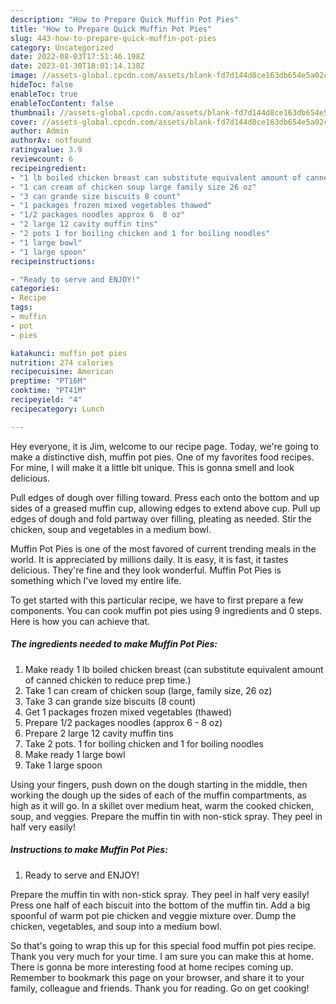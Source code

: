 ```yaml
---
description: "How to Prepare Quick Muffin Pot Pies"
title: "How to Prepare Quick Muffin Pot Pies"
slug: 443-how-to-prepare-quick-muffin-pot-pies
category: Uncategorized
date: 2022-08-03T17:51:46.198Z
date: 2023-01-30T18:01:14.138Z
image: //assets-global.cpcdn.com/assets/blank-fd7d144d8ce163db654e5a02c40b08a2775adb7897d16e4062681dc7e1b2800f.png
hideToc: false
enableToc: true
enableTocContent: false
thumbnail: //assets-global.cpcdn.com/assets/blank-fd7d144d8ce163db654e5a02c40b08a2775adb7897d16e4062681dc7e1b2800f.png
cover: //assets-global.cpcdn.com/assets/blank-fd7d144d8ce163db654e5a02c40b08a2775adb7897d16e4062681dc7e1b2800f.png
author: Admin
authorAv: notfound
ratingvalue: 3.9
reviewcount: 6
recipeingredient:
- "1 lb boiled chicken breast can substitute equivalent amount of canned chicken to reduce prep time"
- "1 can cream of chicken soup large family size 26 oz"
- "3 can grande size biscuits 8 count"
- "1 packages frozen mixed vegetables thawed"
- "1/2 packages noodles approx 6  8 oz"
- "2 large 12 cavity muffin tins"
- "2 pots 1 for boiling chicken and 1 for boiling noodles"
- "1 large bowl"
- "1 large spoon"
recipeinstructions:

- "Ready to serve and ENJOY!"
categories:
- Recipe
tags:
- muffin
- pot
- pies

katakunci: muffin pot pies 
nutrition: 274 calories
recipecuisine: American
preptime: "PT16M"
cooktime: "PT41M"
recipeyield: "4"
recipecategory: Lunch

---
```



Hey everyone, it is Jim, welcome to our recipe page. Today, we're going to make a distinctive dish, muffin pot pies. One of my favorites food recipes. For mine, I will make it a little bit unique. This is gonna smell and look delicious.

Pull edges of dough over filling toward. Press each onto the bottom and up sides of a greased muffin cup, allowing edges to extend above cup. Pull up edges of dough and fold partway over filling, pleating as needed. Stir the chicken, soup and vegetables in a medium bowl.

Muffin Pot Pies is one of the most favored of current trending meals in the world. It is appreciated by millions daily. It is easy, it is fast, it tastes delicious. They're fine and they look wonderful. Muffin Pot Pies is something which I've loved my entire life.


To get started with this particular recipe, we have to first prepare a few components. You can cook muffin pot pies using 9 ingredients and 0 steps. Here is how you can achieve that.

<!--inarticleads1-->

##### The ingredients needed to make Muffin Pot Pies:

1. Make ready 1 lb boiled chicken breast (can substitute equivalent amount of canned chicken to reduce prep time.)
1. Take 1 can cream of chicken soup (large, family size, 26 oz)
1. Take 3 can grande size biscuits (8 count)
1. Get 1 packages frozen mixed vegetables (thawed)
1. Prepare 1/2 packages noodles (approx 6 - 8 oz)
1. Prepare 2 large 12 cavity muffin tins
1. Take 2 pots. 1 for boiling chicken and 1 for boiling noodles
1. Make ready 1 large bowl
1. Take 1 large spoon


Using your fingers, push down on the dough starting in the middle, then working the dough up the sides of each of the muffin compartments, as high as it will go. In a skillet over medium heat, warm the cooked chicken, soup, and veggies. Prepare the muffin tin with non-stick spray. They peel in half very easily! 

<!--inarticleads2-->

##### Instructions to make Muffin Pot Pies:


1. Ready to serve and ENJOY!

Prepare the muffin tin with non-stick spray. They peel in half very easily! Press one half of each biscuit into the bottom of the muffin tin. Add a big spoonful of warm pot pie chicken and veggie mixture over. Dump the chicken, vegetables, and soup into a medium bowl. 

So that's going to wrap this up for this special food muffin pot pies recipe. Thank you very much for your time. I am sure you can make this at home. There is gonna be more interesting food at home recipes coming up. Remember to bookmark this page on your browser, and share it to your family, colleague and friends. Thank you for reading. Go on get cooking!
